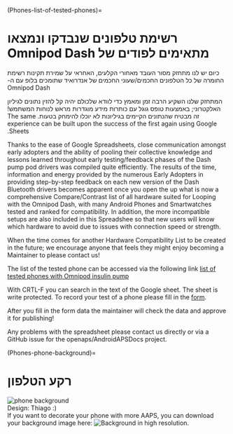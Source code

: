 (Phones-list-of-tested-phones)=

# ‫רשימת טלפונים שנבדקו ונמצאו מתאימים לפודים של Omnipod Dash‬

‫כיום יש לנו מתחזק מסור העובד מאחורי הקלעים, האחראי על שמירת תקינות רשימת החומרה של כל הטלפונים החכמים/שעוני החכמים של אנדרואיד שתומכים בלופ עם ה-Omnipod Dash

‫המתחזק שלנו השקיע הרבה זמן ומאמץ כדי לוודא שלכולם יהיה קל להזין נתונים לגיליון האלקטרוני; באמצעות טופס גוגל עם כותרות מידע מוגדרות מראש לנוחות המשתמש! ‫זה מבטיח שהנתונים הקיימים בגיליונות לא יוכלו להימחק בטעות.‬ The same experience can be built upon the success of the first again using Google Sheets.

Thanks to the ease of Google Spreadsheets, close communication amongst early adopters and the ability of pooling their collective knowledge and lessons learned throughout early testing/feedback phases of the Dash pump pod drivers was compiled quite efficiently. The results of the time, information and energy provided by the numerous Early Adopters in providing step-by-step feedback on each new version of the Dash Bluetooth drivers becomes apparent once you open the up what is now a comprehensive Compare/Contrast list of all hardware suited for Looping with the Omnipod Dash, with many Android Phones and Smartwatches tested and ranked for compatibility. In addition, the more incompatible setups are also included in this Spreadshee so that new users will know which hardware to avoid due to issues with connection speed or strength.

When the time comes for another Hardware Compatibility List to be created in the future; we encourage anyone that feels they might enjoy becoming a Maintainer to please contact us!

The list of the tested phone can be accessed via the following link [list of tested phones with Omnipod insulin pump](https://docs.google.com/spreadsheets/d/1zO-Vf3wv0jji5Gflk6pe48oi348ApF5RvMcI6NG5TnY)

With CRTL-F you can search in the text of the Google sheet. The sheet is write protected. To record your test of a phone please fill in the [form](https://forms.gle/g7GbSkMCTfFrWKjSA).

After you fill in the form data the maintainer will check the data and approve it for publishing!

Any problems with the spreadsheet please contact us directly or via a GitHub issue for the openaps/AndroidAPSDocs project.

(Phones-phone-background)=

# רקע הטלפון

![phone background](../images/bg_phone_thump.jpg) </br>
Design: Thiago :) </br>
If you want to decorate your phone with more AAPS, you can download your background image here: ![Background in high resolution.](../images/bg_phone.jpg)
